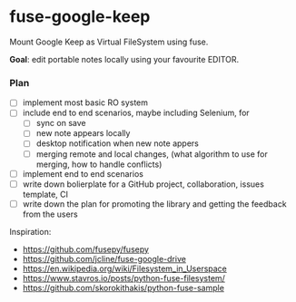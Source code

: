 # fuse-google-keep
Mount Google Keep as Virtual FileSystem using fuse. 

**Goal**: edit portable notes locally using your favourite EDITOR. 

### Plan
- [ ] implement most basic RO system
- [ ] include end to end scenarios, maybe including Selenium, for
  - [ ] sync on save
  - [ ] new note appears locally
  - [ ] desktop notification when new note appers
  - [ ] merging remote and local changes, (what algorithm to use for merging, how to handle conflicts)
- [ ] implement end to end scenarios
- [ ] write down bolierplate for a GitHub project, collaboration, issues template, CI
- [ ] write down the plan for promoting the library and getting the feedback from the users

Inspiration:
- https://github.com/fusepy/fusepy
- https://github.com/jcline/fuse-google-drive
- https://en.wikipedia.org/wiki/Filesystem_in_Userspace
- https://www.stavros.io/posts/python-fuse-filesystem/
- https://github.com/skorokithakis/python-fuse-sample
